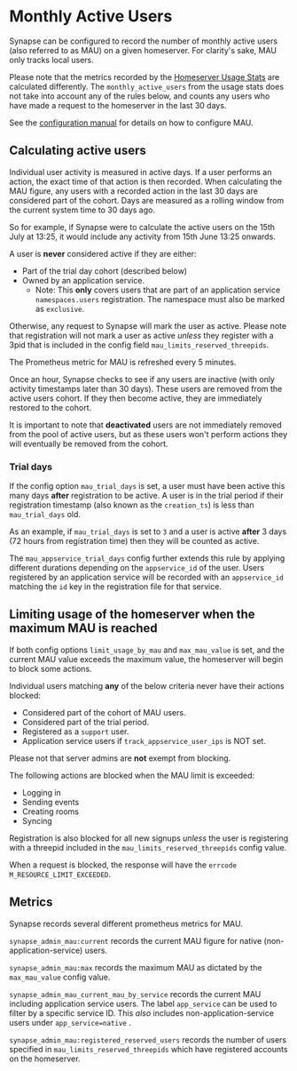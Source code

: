# Monthly Active Users

Synapse can be configured to record the number of monthly active users (also referred to as MAU) on a given homeserver.
For clarity's sake, MAU only tracks local users.

Please note that the metrics recorded by the [Homeserver Usage Stats](../../usage/administration/monitoring/reporting_homeserver_usage_statistics.md)
are calculated differently. The `monthly_active_users` from the usage stats does not take into account any
of the rules below, and counts any users who have made a request to the homeserver in the last 30 days.

See the [configuration manual](../../usage/configuration/config_documentation.md#limit_usage_by_mau) for details on how to configure MAU.

## Calculating active users

Individual user activity is measured in active days. If a user performs an action, the exact time of that action is then recorded. When
calculating the MAU figure, any users with a recorded action in the last 30 days are considered part of the cohort. Days are measured
as a rolling window from the current system time to 30 days ago.

So for example, if Synapse were to calculate the active users on the 15th July at 13:25, it would include any activity from 15th June 13:25 onwards.

A user is **never** considered active if they are either:
 - Part of the trial day cohort (described below)
 - Owned by an application service.
   - Note: This **only** covers users that are part of an application service `namespaces.users` registration. The namespace
     must also be marked as `exclusive`.

Otherwise, any request to Synapse will mark the user as active. Please note that registration will not mark a user as active *unless* 
they register with a 3pid that is included in the config field `mau_limits_reserved_threepids`.

The Prometheus metric for MAU is refreshed every 5 minutes.

Once an hour, Synapse checks to see if any users are inactive (with only activity timestamps later than 30 days). These users
are removed from the active users cohort. If they then become active, they are immediately restored to the cohort.

It is important to note that **deactivated** users are not immediately removed from the pool of active users, but as these users won't
perform actions they will eventually be removed from the cohort.

### Trial days

If the config option `mau_trial_days` is set, a user must have been active this many days **after** registration to be active. A user is in the
trial period if their registration timestamp (also known as the `creation_ts`) is less than `mau_trial_days` old.

As an example, if `mau_trial_days` is set to `3` and a user is active **after** 3 days (72 hours from registration time) then they will be counted as active.

The `mau_appservice_trial_days` config further extends this rule by applying different durations depending on the `appservice_id` of the user.
Users registered by an application service will be recorded with an `appservice_id` matching the `id` key in the registration file for that service.


## Limiting usage of the homeserver when the maximum MAU is reached

If both config options `limit_usage_by_mau` and `max_mau_value` is set, and the current MAU value exceeds the maximum value, the 
homeserver will begin to block some actions.

Individual users matching **any** of the below criteria never have their actions blocked:
  - Considered part of the cohort of MAU users.
  - Considered part of the trial period.
  - Registered as a `support` user.
  - Application service users if `track_appservice_user_ips` is NOT set.

Please not that server admins are **not** exempt from blocking.

The following actions are blocked when the MAU limit is exceeded:
  - Logging in
  - Sending events
  - Creating rooms
  - Syncing

Registration is also blocked for all new signups *unless* the user is registering with a threepid included in the `mau_limits_reserved_threepids`
config value.

When a request is blocked, the response will have the `errcode` `M_RESOURCE_LIMIT_EXCEEDED`.

## Metrics

Synapse records several different prometheus metrics for MAU.

`synapse_admin_mau:current` records the current MAU figure for native (non-application-service) users.

`synapse_admin_mau:max` records the maximum MAU as dictated by the `max_mau_value` config value.

`synapse_admin_mau_current_mau_by_service` records the current MAU including application service users. The label `app_service` can be used
to filter by a specific service ID. This *also* includes non-application-service users under `app_service=native` .

`synapse_admin_mau:registered_reserved_users` records the number of users specified in `mau_limits_reserved_threepids` which have
registered accounts on the homeserver.
